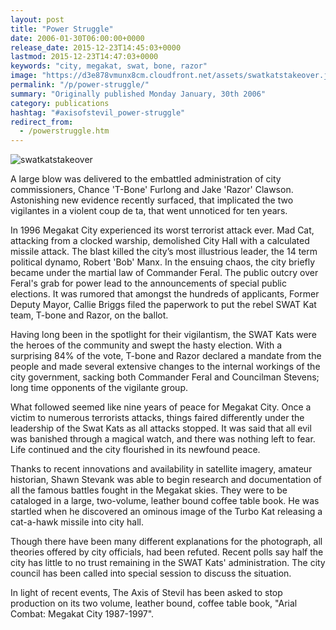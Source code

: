 ```yaml
---
layout: post
title: "Power Struggle"
date: 2006-01-30T06:00:00+0000
release_date: 2015-12-23T14:45:03+0000
lastmod: 2015-12-23T14:47:03+0000
keywords: "city, megakat, swat, bone, razor"
image: "https://d3e878vmunx8cm.cloudfront.net/assets/swatkatstakeover.jpg"
permalink: "/p/power-struggle/"
summary: "Originally published Monday January, 30th 2006"
category: publications
hashtag: "#axisofstevil_power-struggle"
redirect_from:
  - /powerstruggle.htm
---
```


[id_1]: https://d3e878vmunx8cm.cloudfront.net/assets/swatkatstakeover.jpg "swatkatstakeover"
![swatkatstakeover][id_1]

A large blow was delivered to the embattled administration of city commissioners, Chance 'T-Bone' Furlong and Jake 'Razor' Clawson. Astonishing new evidence recently surfaced, that implicated the two vigilantes in a violent coup de ta, that went unnoticed for ten years. 

In 1996 Megakat City experienced its worst terrorist attack ever. Mad Cat, attacking from a clocked warship, demolished City Hall with a calculated missile attack. The blast killed the city’s most illustrious leader, the 14 term political dynamo, Robert 'Bob' Manx. In the ensuing chaos, the city briefly became under the martial law of Commander Feral. The public outcry over Feral's grab for power lead to the announcements of special public elections. It was rumored that amongst the hundreds of applicants, Former Deputy Mayor, Callie Briggs filed the paperwork to put the rebel SWAT Kat team, T-bone and Razor, on the ballot.

Having long been in the spotlight for their vigilantism, the SWAT Kats were the heroes of the community and swept the hasty election. With a surprising 84% of the vote, T-bone and Razor declared a mandate from the people and made several extensive changes to the internal workings of the city government, sacking both Commander Feral and Councilman Stevens; long time opponents of the vigilante group.

What followed seemed like nine years of peace for Megakat City. Once a victim to numerous terrorists attacks, things faired differently under the leadership of the Swat Kats as all attacks stopped. It was said that all evil was banished through a magical watch, and there was nothing left to fear. Life continued and the city flourished in its newfound peace.

Thanks to recent innovations and availability in satellite imagery, amateur historian, Shawn Stevank was able to begin research and documentation of all the famous battles fought in the Megakat skies. They were to be cataloged in a large, two-volume, leather bound coffee table book. He was startled when he discovered an ominous image of the Turbo Kat releasing a cat-a-hawk missile into city hall.

Though there have been many different explanations for the photograph, all theories offered by city officials, had been refuted. Recent polls say half the city has little to no trust remaining in the SWAT Kats' administration. The city council has been called into special session to discuss the situation.

In light of recent events, The Axis of Stevil has been asked to stop production on its two volume, leather bound, coffee table book, "Arial Combat: Megakat City 1987-1997".
